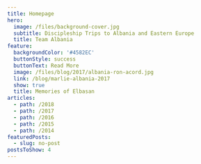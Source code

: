 ```yaml
---
title: Homepage
hero:
  image: /files/background-cover.jpg
  subtitle: Discipleship Trips to Albania and Eastern Europe
  title: Team Albania
feature:
  backgroundColor: '#4582EC'
  buttonStyle: success
  buttonText: Read More
  image: /files/blog/2017/albania-ron-acord.jpg
  link: /blog/marlie-albania-2017
  show: true
  title: Memories of Elbasan
articles:
  - path: /2018
  - path: /2017
  - path: /2016
  - path: /2015
  - path: /2014
featuredPosts:
  - slug: no-post
postsToShow: 4
---
```


